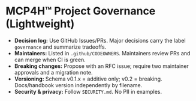 # MCP4H™ Project Governance (Lightweight)

- **Decision log:** Use GitHub Issues/PRs. Major decisions carry the label `governance` and summarize tradeoffs.
- **Maintainers:** Listed in `.github/CODEOWNERS`. Maintainers review PRs and can merge when CI is green.
- **Breaking changes:** Propose with an RFC issue; require two maintainer approvals and a migration note.
- **Versioning:** Schema v0.1.x = additive only; v0.2 = breaking. Docs/handbook version independently by filename.
- **Security & privacy:** Follow `SECURITY.md`. No PII in examples.
